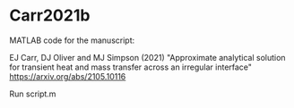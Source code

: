 # Carr2021b

MATLAB code for the manuscript:

EJ Carr, DJ Oliver and MJ Simpson (2021) "Approximate analytical solution for transient heat and mass transfer across an irregular interface"
https://arxiv.org/abs/2105.10116

Run script.m
